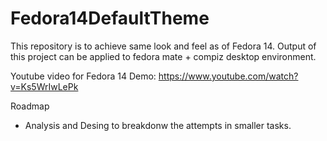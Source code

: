 # Fedora14DefaultTheme
This repository is to achieve same look and feel as of Fedora 14. 
Output of this project can be applied to fedora mate + compiz  desktop environment. 

Youtube video for Fedora 14 Demo: https://www.youtube.com/watch?v=Ks5WrIwLePk

Roadmap
* Analysis and Desing to breakdonw the attempts in smaller tasks. 

